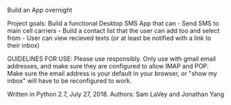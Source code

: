 Build an App overnight

Project goals:
Build a functional Desktop SMS App that can
    - Send SMS to main cell carriers
    - Build a contact list that the user can add too and select from
    - User can view recieved texts (or at least be notified with a link
      to their inbox)


GUIDELINES FOR USE:
Please use responsibly. Only use with gmail email addresses, and make sure they are configured to allow IMAP and POP.
Make sure the email address is your default in your browser, or "show my inbox" will have to be reconfigured to work.

Written in Python 2.7, July 27, 2018.
Authors: Sam LaVey and Jonathan Yang
